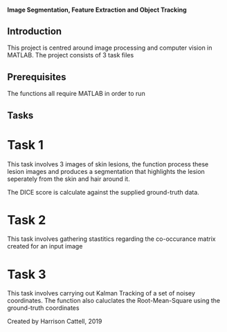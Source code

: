 #### Image Segmentation, Feature Extraction and Object Tracking

## Introduction

This project is centred around image processing and computer vision in MATLAB. The project consists of 3 task files

## Prerequisites

The functions all require MATLAB in order to run

## Tasks
# Task 1

This task involves 3 images of skin lesions, the function process these lesion images and produces a segmentation that highlights the lesion seperately from the skin and hair around it.

The DICE score is calculate against the supplied ground-truth data.

# Task 2

This task involves gathering stastitics regarding the co-occurance matrix created for an input image

# Task 3

This task involves carrying out Kalman Tracking of a set of noisey coordinates. The function also caluclates the Root-Mean-Square using the ground-truth coordinates 


Created by Harrison Cattell, 2019
